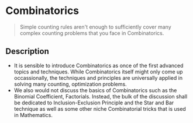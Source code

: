 # Combinatorics
> Simple counting rules aren't enough to sufficiently cover many complex counting problems that you face in Combinatorics.
## Description
- It is sensible to introduce Combinatorics as once of the first advanced topics and techniques. While Combinatorics itself might only come up occassionally, the techniques and principles are universally applied in solving many counting, optimization problems.
- We also would not discuss the basics of Combinatorics such as the Binomial Coefficient, Factorials. Instead, the bulk of the discussion shall be dedicated to Inclusion-Exclusion Principle and the Star and Bar technique as well as some other niche Combinatorial tricks that is used in Mathematics.

